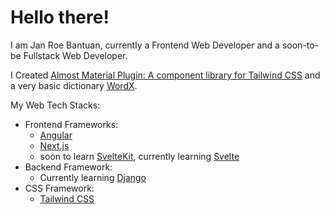 # Hello there!

I am Jan Roe Bantuan, currently a Frontend Web Developer and a soon-to-be Fullstack Web Developer.

I Created [Almost Material Plugin: A component library for Tailwind CSS](https://github.com/Cramzzzberry/almost-material-plugin) and a very basic dictionary [WordX](https://github.com/Cramzzzberry/wordx).

My Web Tech Stacks:
- Frontend Frameworks:
    - [Angular](https://angular.io/)
    - [Next.js](https://nextjs.org/)
    - soon to learn [SvelteKit](https://kit.svelte.dev/), currently learning [Svelte](https://svelte.dev/)
- Backend Framework:
    - Currently learning [Django](https://www.djangoproject.com/)
- CSS Framework:
    - [Tailwind CSS](https://tailwindcss.com/)
